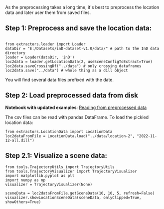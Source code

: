 As the preprocessing takes a long time, it's best to preprocess the location data and later user them from saved files.


## Step 1: Preprocess and save the location data:

```

from extractors.loader import Loader
dataDir = "E:/Datasets/inD-dataset-v1.0/data/" # path to the InD data directory
loader = Loader(dataDir, 'inD')
loc2data = loader.getLocationData(2, useSceneConfigToExtract=True)
loc2data.saveCrossingDf("../data") # only crossing dataframes
loc2data.save("../data") # whole thing as a dill object
```

You will find several data files prefixed with the date.

## Step 2: Load preprocessed data from disk 

**Notebook with updated examples**: 
[Reading from preprocessed data](../src/notebooks/read-from-preprocessed.ipynb)


The csv files can be read with pandas DataFrame. To load the pickled location data:

```
from extractors.LocationData import LocationData
loc2dataFromFile = LocationData.load("../data/location-2", "2022-11-12-all.dill")
```

## Step 2.1: Visualize a scene data:

```
from tools.TrajectoryUtils import TrajectoryUtils
from tools.TrajectoryVisualizer import TrajectoryVisualizer
import matplotlib.pyplot as plt
import numpy as np
visualizer = TrajectoryVisualizer(None)

sceneData = loc2dataFromFile.getSceneData(10, 10, 5, refresh=False)
visualizer.showLocationSceneData(sceneData, onlyClipped=True, showOthers=True)
```